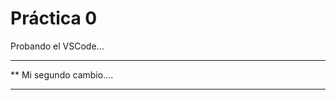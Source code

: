  # Práctica 0

Probando el VSCode...

***********************
**  Mi segundo cambio....
*************************